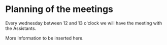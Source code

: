 # Planning of the meetings

Every wednesday between 12 and 13 o'clock we will have the meeting with the Assistants. 

More Information to be inserted here. 